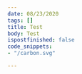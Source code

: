 ```yaml
---
date: 08/23/2020
tags: []
title: Test
body: Test
ispostfinished: false
code_snippets:
- "/carbon.svg"

---
```

